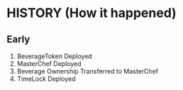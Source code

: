 # HISTORY (How it happened)

## Early

1. BeverageToken Deployed
2. MasterChef Deployed
3. Beverage Ownership Transferred to MasterChef
4. TimeLock Deployed